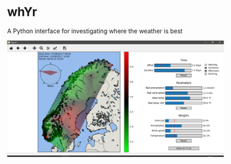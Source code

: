 # whYr
A Python interface for investigating where the weather is best

![example](/screenshots/screen_1.png)